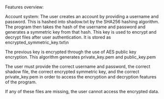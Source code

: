 Features overview:

Account system:
The user creates an account by providing a username and password.
This is hashed into shadow.txt by the SHA256 hashing algorithm.
The program then takes the hash of the username and password and generates a symmetric key from that hash.
This key is used to encrypt and decrypt files after user authentication.
It is stored as encrypted_symmetric_key.txt\n

The previous key is encrypted through the use of AES public key encryption.
This algorithm generates private_key.pem and public_key.pem 

The user must provide the correct username and password, the correct shadow file, 
the correct encrypted symmetric key, and the correct private_key.pem 
in order to access the encryption and decryption features of the program.

If any of these files are missing, the user cannot access the encrypted data. 

